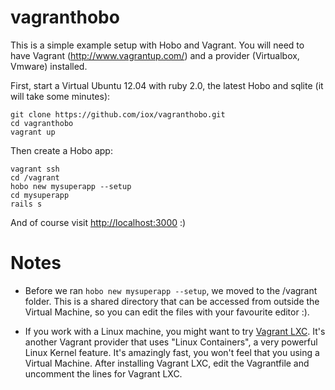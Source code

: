 vagranthobo
===========

This is a simple example setup with Hobo and Vagrant. You will need to have Vagrant (http://www.vagrantup.com/) and a provider (Virtualbox, Vmware) installed.

First, start a Virtual Ubuntu 12.04 with ruby 2.0, the latest Hobo and sqlite (it will take some minutes):

    git clone https://github.com/iox/vagranthobo.git
    cd vagranthobo
    vagrant up

Then create a Hobo app:

    vagrant ssh
    cd /vagrant
    hobo new mysuperapp --setup
    cd mysuperapp
    rails s

And of course visit [http://localhost:3000](http://localhost:3000) :)



Notes
=====

* Before we ran `hobo new mysuperapp --setup`, we moved to the /vagrant folder. This is a shared directory that can be accessed from outside the Virtual Machine, so you can edit the files with your favourite editor :).

* If you work with a Linux machine, you might want to try [Vagrant LXC](https://github.com/fgrehm/vagrant-lxc). It's another Vagrant provider that uses "Linux Containers", a very powerful Linux Kernel feature. It's amazingly fast, you won't feel that you using a Virtual Machine. After installing Vagrant LXC, edit the Vagrantfile and uncomment the lines for Vagrant LXC.
